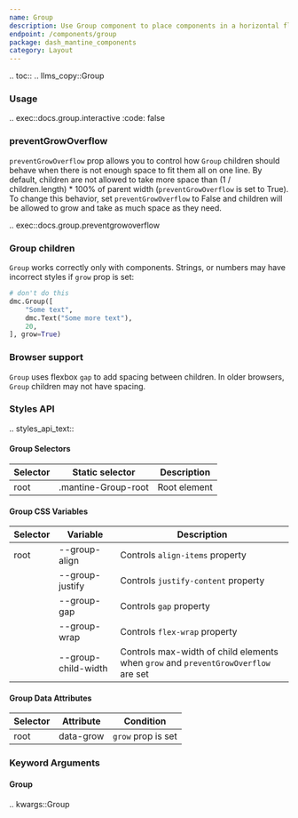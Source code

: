 ```yaml
---
name: Group
description: Use Group component to place components in a horizontal flex container.
endpoint: /components/group
package: dash_mantine_components
category: Layout
---
```


.. toc::
.. llms_copy::Group

### Usage

.. exec::docs.group.interactive
    :code: false

### preventGrowOverflow
`preventGrowOverflow` prop allows you to control how `Group` children should behave when there is not enough space to
fit them all on one line. By default, children are not allowed to take more space than (1 / children.length) * 100%
of parent width (`preventGrowOverflow` is set to True). To change this behavior, set `preventGrowOverflow` to False and 
children will be allowed to grow and take as much space as they need.


.. exec::docs.group.preventgrowoverflow

### Group children
`Group` works correctly only with components. Strings, or numbers may have incorrect styles if `grow` prop is set:

```python
# don't do this
dmc.Group([
    "Some text",
    dmc.Text("Some more text"),
    20,
], grow=True)
```

### Browser support
`Group` uses flexbox `gap` to add spacing between children. In older browsers, `Group` children may not have spacing.

### Styles API

.. styles_api_text::

#### Group Selectors

| Selector | Static selector        | Description    |
|----------|-------------------------|----------------|
| root     | .mantine-Group-root     | Root element   |



#### Group CSS Variables

| Selector | Variable                 | Description                                                  |
|----------|--------------------------|--------------------------------------------------------------|
| root     | --group-align            | Controls `align-items` property                              |
|          | --group-justify          | Controls `justify-content` property                          |
|          | --group-gap              | Controls `gap` property                                      |
|          | --group-wrap             | Controls `flex-wrap` property                                |
|          | --group-child-width      | Controls max-width of child elements when `grow` and `preventGrowOverflow` are set |



#### Group Data Attributes

| Selector | Attribute   | Condition       |
|----------|-------------|-----------------|
| root     | data-grow   | `grow` prop is set |

### Keyword Arguments

#### Group

.. kwargs::Group
